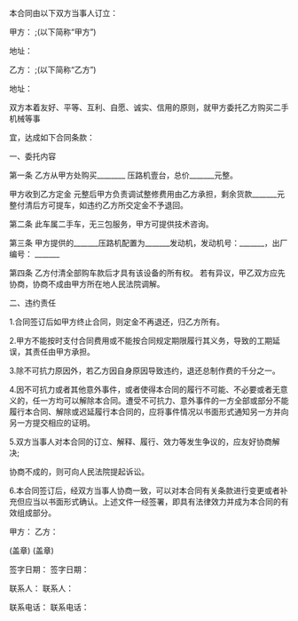 
 


本合同由以下双方当事人订立：


甲方： ;(以下简称“甲方”)


地址：


乙方： ;(以下简称“乙方”)


地址：


双方本着友好、平等、互利、自愿、诚实、信用的原则，就甲方委托乙方购买二手机械等事


宜，达成如下合同条款：


一、委托内容


第一条 乙方从甲方处购买________ 压路机壹台，总价_______元整。


甲方收到乙方定金 元整后甲方负责调试整修费用由乙方承担，剩余货款_______元整付清后方可提车，如违约乙方所交定金不予退回。


第二条 此车属二手车，无三包服务，甲方可提供技术咨询。


第三条 甲方提供的_______压路机配置为_______发动机，发动机号：_______，出厂编号： _______


第四条 乙方付清全部购车款后才具有该设备的所有权。 若有异议，甲乙双方应先协商，协商不成由甲方所在地人民法院调解。


二、违约责任


1.合同签订后如甲方终止合同，则定金不再退还，归乙方所有。


2.甲方不能按时支付合同费用或不能按合同规定期限履行其义务，导致的工期延误，其责任由甲方承担。


3.除不可抗力原因外，若乙方因自身原因导致违约，退还总制作费的千分之一。


4.因不可抗力或者其他意外事件，或者使得本合同的履行不可能、不必要或者无意义的，任一方均可以解除本合同。遭受不可抗力、意外事件的一方全部或部分不能履行本合同、解除或迟延履行本合同的，应将事件情况以书面形式通知另一方并向另一方提交相应的证明。


5.双方当事人对本合同的订立、解释、履行、效力等发生争议的，应友好协商解决;


协商不成的，则可向人民法院提起诉讼。


6.本合同签订后，经双方当事人协商一致，可以对本合同有关条款进行变更或者补充但应当以书面形式确认。上述文件一经签署，即具有法律效力并成为本合同的有效组成部分。


甲方：           乙方：


(盖章)            (盖章)


签字日期：    签字日期：


联系人：       联系人：


联系电话：    联系电话：
 


 

 
 
 
 
 
  


  
 

  


  


  
 
 
 
 

